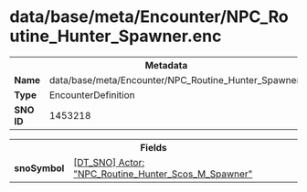 <h1>data/base/meta/Encounter/NPC_Routine_Hunter_Spawner.enc</h1><table><tr><th colspan="100%">Metadata</th></tr><tr><td><b>Name</b></td><td>data/base/meta/Encounter/NPC_Routine_Hunter_Spawner.enc</td></tr><tr><td><b>Type</b></td><td>EncounterDefinition</td></tr><tr><td><b>SNO ID</b></td><td>1453218</td></tr></table>

<table><tr><th colspan="100%">Fields</th></tr><tr><td><b>snoSymbol</b></td><td><a href="..\Actor\NPC_Routine_Hunter_Scos_M_Spawner.acr">[DT_SNO] Actor: "NPC_Routine_Hunter_Scos_M_Spawner"</a></td></tr></table>

